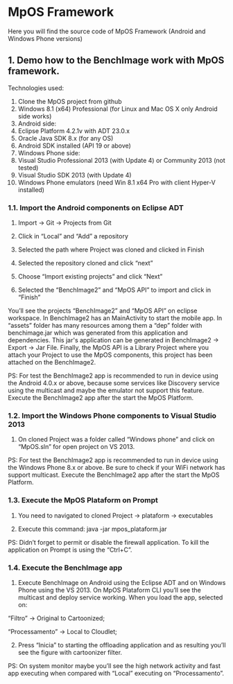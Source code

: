 # MpOS Framework

Here you will find the source code of MpOS Framework (Android and Windows Phone versions)

## 1. Demo how to the BenchImage work with MpOS framework.

Technologies used:

1. Clone the MpOS project from github
2. Windows 8.1 (x64) Professional (for Linux and Mac OS X only Android side works)
3. Android side:
  1. Eclipse Platform 4.2.1v with ADT 23.0.x
  2. Oracle Java SDK 8.x (for any OS)
  3. Android SDK installed (API 19 or above)
4. Windows Phone side:
  1. Visual Studio Professional 2013 (with Update 4) or Community 2013 (not tested)
  2. Visual Studio SDK 2013 (with Update 4)
  3. Windows Phone emulators (need Win 8.1 x64 Pro with client Hyper-V installed)


### 1.1. Import the Android components on Eclipse ADT

1. Import -> Git -> Projects from Git

<foto>

2. Click in “Local” and “Add” a repository

<foto>

3. Selected the path where Project was cloned and clicked in Finish

<foto>

4. Selected the repository cloned and click “next”

<foto>

5. Choose “Import existing projects” and click “Next”

<foto>

6. Selected the “BenchImage2” and “MpOS API” to import and click in “Finish”

<foto>

You’ll see the projects “BenchImage2” and “MpOS API” on eclipse workspace. In BenchImage2 has an MainActivity to start the mobile app. In “assets” folder has many resources among them a “dep” folder with benchimage.jar which was generated from this application and dependencies. This jar's application can be generated in BenchImage2 -> Export -> Jar File. Finally, the MpOS API is a Library Project where you attach your Project to use the MpOS components, this project has been attached on the BenchImage2.

PS: For test the BenchImage2 app is recommended to run in device using the Android 4.0.x or above, because some services like Discovery service using the multicast and maybe the emulator not support this feature. Execute the BenchImage2 app after the start the MpOS Platform.


### 1.2. Import the Windows Phone components to Visual Studio 2013

1. On cloned Project was a folder called “Windows phone” and click on “MpOS.sln” for open project on VS 2013.

PS: For test the BenchImage2 app is recommended to run in device using the Windows Phone 8.x or above. Be sure to check if your WiFi network has support multicast. Execute the BenchImage2 app after the start the MpOS Platform.


### 1.3. Execute the MpOS Plataform on Prompt

1. You need to navigated to cloned Project -> plataform -> executables

2. Execute this command: java -jar mpos_plataform.jar

PS: Didn’t forget to permit or disable the firewall application. To kill the application on Prompt is using the “Ctrl+C”.


### 1.4. Execute the BenchImage app

1. Execute BenchImage on Android using the Eclipse ADT and on Windows Phone using the VS 2013. On MpOS Plataform CLI you’ll see the multicast and deploy service working. When you load the app, selected on: 

“Filtro” -> Original to Cartoonized;

“Processamento” -> Local to Cloudlet; 

2. Press “Inicia” to starting the offloading application and as resulting you’ll see the figure with cartoonizer filter.

PS: On system monitor maybe you’ll see the high network activity and fast app executing when compared with “Local” executing on “Processamento”.

